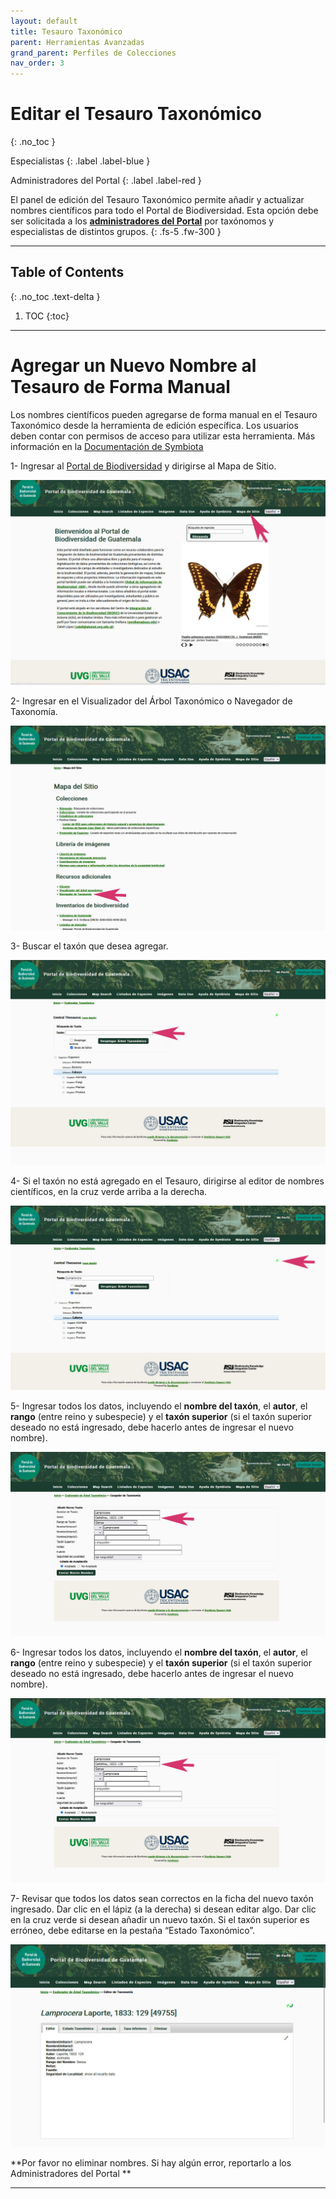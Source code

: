 ```yaml
---
layout: default
title: Tesauro Taxonómico
parent: Herramientas Avanzadas
grand_parent: Perfiles de Colecciones
nav_order: 3
---
```


# Editar el Tesauro Taxonómico 
{: .no_toc }

<div class="code-example" markdown="1">
Especialistas
{: .label .label-blue }

Administradores del Portal
{: .label .label-red }
</div>


El panel de edición del Tesauro Taxonómico permite añadir y actualizar nombres científicos para todo el Portal de Biodiversidad.  Esta opción debe ser solicitada a los [**administradores del Portal**](https://github.com/GuatemalaPortal/guatemalaportal.github.io/blob/main/static/portal/NewAdded.jpg?raw=true) por taxónomos y especialistas de distintos grupos. 
{: .fs-5 .fw-300 }

---

## Table of Contents
{: .no_toc .text-delta }

1. TOC
{:toc}

---

# Agregar un Nuevo Nombre al Tesauro de Forma Manual

Los nombres científicos pueden agregarse de forma manual en el Tesauro Taxonómico desde la herramienta de edición específica. Los usuarios deben contar con permisos de acceso para utilizar esta herramienta. Más información en la [Documentación de Symbiota](https://biokic.github.io/symbiota-docs/es/user/taxonomy/)

1- Ingresar al [Portal de Biodiversidad](https://biodiversidad.gt) y dirigirse al Mapa de Sitio.

<img src="https://github.com/GuatemalaPortal/guatemalaportal.github.io/blob/main/static/portal/MapaSitio.jpg?raw=true" alt="Mapa de Sitio">

2- Ingresar en el Visualizador del Árbol Taxonómico o Navegador de Taxonomía.

<img src="https://github.com/GuatemalaPortal/guatemalaportal.github.io/blob/main/static/portal/Navegador.jpg?raw=true" alt="Navegador de Taxonomía">

3- Buscar el taxón que desea agregar.

<img src="https://github.com/GuatemalaPortal/guatemalaportal.github.io/blob/main/static/portal/Search.jpg?raw=true" alt="Navegador de Taxonomía">

4- Si el taxón no está agregado en el Tesauro, dirigirse al editor de nombres científicos, en la cruz verde arriba a la derecha.

<img src="https://github.com/GuatemalaPortal/guatemalaportal.github.io/blob/main/static/portal/New.jpg?raw=true" alt="Búsqueda de Taxa">

5- Ingresar todos los datos, incluyendo el **nombre del taxón**, el **autor**, el **rango** (entre reino y subespecie) y el **taxón superior** (si el taxón superior deseado no está ingresado, debe hacerlo antes de ingresar el nuevo nombre).

<img src="https://github.com/GuatemalaPortal/guatemalaportal.github.io/blob/main/static/portal/NewTaxon.jpg?raw=true" alt="Nuevo Taxón">

6- Ingresar todos los datos, incluyendo el **nombre del taxón**, el **autor**, el **rango** (entre reino y subespecie) y el **taxón superior** (si el taxón superior deseado no está ingresado, debe hacerlo antes de ingresar el nuevo nombre).

<img src="https://github.com/GuatemalaPortal/guatemalaportal.github.io/blob/main/static/portal/NewTaxon.jpg?raw=true" alt="Nuevo Taxón">

7- Revisar que todos los datos sean correctos en la ficha del nuevo taxón ingresado. Dar clic en el lápiz (a la derecha) si desean editar algo. Dar clic en la cruz verde si desean añadir un nuevo taxón. Si el taxón superior es erróneo, debe editarse en la pestaña “Estado Taxonómico”.

<img src="https://github.com/GuatemalaPortal/guatemalaportal.github.io/blob/main/static/portal/NewAdded.jpg?raw=true" alt="Nuevo Taxón Añadido">

**Por favor no eliminar nombres. Si hay algún error, reportarlo a los Administradores del Portal **


---
